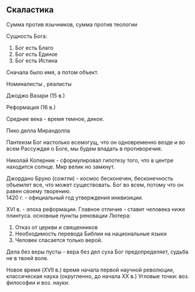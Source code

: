 ## Скаластика

Сумма против язычников, сумма против теологии

Сущность Бога:
1. Бог есть Благо 
2. Бог есть Единое
3. Бог есть Истина

Сначала было имя, а потом объект.

Номиналисты , реалисты

Джоджо Вазари (15 в.) 

Реформация (16 в.)

Средние века - время темное, дикое. 

Пико делла Мирандолла

Пантеизм
Бог настолько всемогущ, что он одновременно везде и во всем
Рассуждая о Боге, мы будем впадать в противоречия.

Николай Коперник - сформулировал гипотезу того, что в центре находится солнце. Мир велик но замкнут. 

Джордано Бруно (сожгли) - космос бесконечен, бесконечность объемлет все, что может существовать. Бог во всем, потому что он равен своему творению.  
1420 г. - официальный год утверждения инквизиции. 

XVI в. - эпоха реформации. 
Главное отличие - ставит человека ниже плинтуса.
основные пункты реновации Лютера:
1. Отказ от церкви и священников 
2. Необходимость перевода Библии на национальные языки
3. Человек спасается только верой.

Дела без веры пусты - вера без дел суха
Бог предопределяет, судьба не в твоей воле. 


Новое время (XVII в.) время начала первой научной революции, классическая наука (округленно, до начала XX в.) 
Угловые точки: воз. философии и воз. науки.